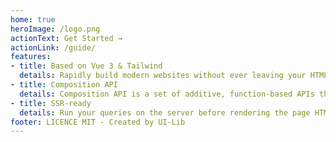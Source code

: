 ```yaml
---
home: true
heroImage: /logo.png
actionText: Get Started →
actionLink: /guide/
features:
- title: Based on Vue 3 & Tailwind
  details: Rapidly build modern websites without ever leaving your HTML.
- title: Composition API
  details: Composition API is a set of additive, function-based APIs that allow flexible composition of component logic.
- title: SSR-ready
  details: Run your queries on the server before rendering the page HTML
footer: LICENCE MIT - Created by UI-Lib
---
```





